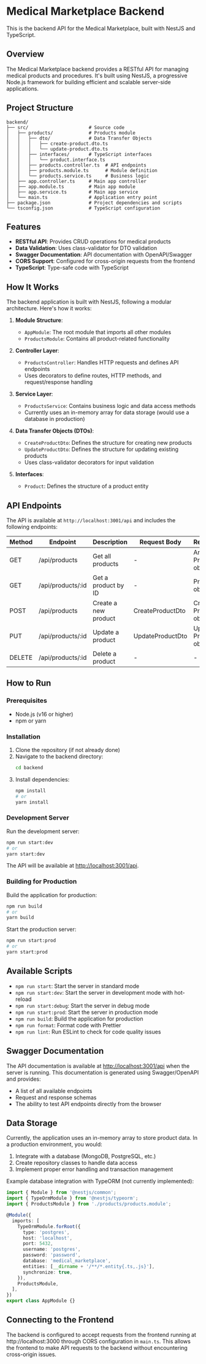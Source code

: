 # Medical Marketplace Backend

This is the backend API for the Medical Marketplace, built with NestJS and TypeScript.

## Overview

The Medical Marketplace backend provides a RESTful API for managing medical products and procedures. It's built using NestJS, a progressive Node.js framework for building efficient and scalable server-side applications.

## Project Structure

```
backend/
├── src/                      # Source code
│   ├── products/             # Products module
│   │   ├── dto/              # Data Transfer Objects
│   │   │   ├── create-product.dto.ts
│   │   │   └── update-product.dto.ts
│   │   ├── interfaces/       # TypeScript interfaces
│   │   │   └── product.interface.ts
│   │   ├── products.controller.ts  # API endpoints
│   │   ├── products.module.ts      # Module definition
│   │   └── products.service.ts     # Business logic
│   ├── app.controller.ts     # Main app controller
│   ├── app.module.ts         # Main app module
│   ├── app.service.ts        # Main app service
│   └── main.ts               # Application entry point
├── package.json              # Project dependencies and scripts
└── tsconfig.json             # TypeScript configuration
```

## Features

- **RESTful API**: Provides CRUD operations for medical products
- **Data Validation**: Uses class-validator for DTO validation
- **Swagger Documentation**: API documentation with OpenAPI/Swagger
- **CORS Support**: Configured for cross-origin requests from the frontend
- **TypeScript**: Type-safe code with TypeScript

## How It Works

The backend application is built with NestJS, following a modular architecture. Here's how it works:

1. **Module Structure**:
   - `AppModule`: The root module that imports all other modules
   - `ProductsModule`: Contains all product-related functionality

2. **Controller Layer**:
   - `ProductsController`: Handles HTTP requests and defines API endpoints
   - Uses decorators to define routes, HTTP methods, and request/response handling

3. **Service Layer**:
   - `ProductsService`: Contains business logic and data access methods
   - Currently uses an in-memory array for data storage (would use a database in production)

4. **Data Transfer Objects (DTOs)**:
   - `CreateProductDto`: Defines the structure for creating new products
   - `UpdateProductDto`: Defines the structure for updating existing products
   - Uses class-validator decorators for input validation

5. **Interfaces**:
   - `Product`: Defines the structure of a product entity

## API Endpoints

The API is available at `http://localhost:3001/api` and includes the following endpoints:

| Method | Endpoint           | Description                   | Request Body            | Response                 |
|--------|-------------------|-------------------------------|------------------------|--------------------------|
| GET    | /api/products     | Get all products              | -                      | Array of Product objects |
| GET    | /api/products/:id | Get a product by ID           | -                      | Product object           |
| POST   | /api/products     | Create a new product          | CreateProductDto       | Created Product object   |
| PUT    | /api/products/:id | Update a product              | UpdateProductDto       | Updated Product object   |
| DELETE | /api/products/:id | Delete a product              | -                      | -                        |

## How to Run

### Prerequisites

- Node.js (v16 or higher)
- npm or yarn

### Installation

1. Clone the repository (if not already done)
2. Navigate to the backend directory:
   ```bash
   cd backend
   ```
3. Install dependencies:
   ```bash
   npm install
   # or
   yarn install
   ```

### Development Server

Run the development server:

```bash
npm run start:dev
# or
yarn start:dev
```

The API will be available at [http://localhost:3001/api](http://localhost:3001/api).

### Building for Production

Build the application for production:

```bash
npm run build
# or
yarn build
```

Start the production server:

```bash
npm run start:prod
# or
yarn start:prod
```

## Available Scripts

- `npm run start`: Start the server in standard mode
- `npm run start:dev`: Start the server in development mode with hot-reload
- `npm run start:debug`: Start the server in debug mode
- `npm run start:prod`: Start the server in production mode
- `npm run build`: Build the application for production
- `npm run format`: Format code with Prettier
- `npm run lint`: Run ESLint to check for code quality issues

## Swagger Documentation

The API documentation is available at [http://localhost:3001/api](http://localhost:3001/api) when the server is running. This documentation is generated using Swagger/OpenAPI and provides:

- A list of all available endpoints
- Request and response schemas
- The ability to test API endpoints directly from the browser

## Data Storage

Currently, the application uses an in-memory array to store product data. In a production environment, you would:

1. Integrate with a database (MongoDB, PostgreSQL, etc.)
2. Create repository classes to handle data access
3. Implement proper error handling and transaction management

Example database integration with TypeORM (not currently implemented):

```typescript
import { Module } from '@nestjs/common';
import { TypeOrmModule } from '@nestjs/typeorm';
import { ProductsModule } from './products/products.module';

@Module({
  imports: [
    TypeOrmModule.forRoot({
      type: 'postgres',
      host: 'localhost',
      port: 5432,
      username: 'postgres',
      password: 'password',
      database: 'medical_marketplace',
      entities: [__dirname + '/**/*.entity{.ts,.js}'],
      synchronize: true,
    }),
    ProductsModule,
  ],
})
export class AppModule {}
```

## Connecting to the Frontend

The backend is configured to accept requests from the frontend running at http://localhost:3000 through CORS configuration in `main.ts`. This allows the frontend to make API requests to the backend without encountering cross-origin issues.
